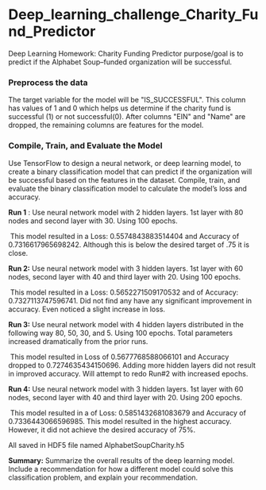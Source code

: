 # Deep_learning_challenge_Charity_Fund_Predictor
Deep Learning Homework: Charity Funding Predictor purpose/goal is to predict if the Alphabet Soup–funded organization will be successful.

### Preprocess the data

The target variable for the model will be "IS_SUCCESSFUL". This column has values of 1 and 0 which helps us determine if the charity fund is successful (1) or not successful(0).  After columns "EIN" and "Name" are dropped, the remaining columns are features for the model. 

### Compile, Train, and Evaluate the Model

Use TensorFlow to design a neural network, or deep learning model, to create a binary classification model that can predict if the organization will be successful based on the features in the dataset. Compile, train, and evaluate the binary classification model to calculate the model’s loss and accuracy.

**Run 1** : Use neural network model with 2 hidden layers. 1st layer with 80 nodes and second layer with 30. Using 100 epochs. 

​	This model resulted in a Loss: 0.5574843883514404 and Accuracy of 0.7316617965698242. Although this is below the desired target of .75 it is close. 

**Run 2:**  Use neural network model with 3 hidden layers. 1st layer with 60 nodes, second layer with 40 and third layer with 20. Using 100 epochs. 

​	This model resulted in a Loss: 0.5652271509170532 and of Accuracy: 0.7327113747596741. Did not find any have any significant improvement in accuracy. Even noticed a slight increase in loss. 

**Run 3:** Use neural network model with 4 hidden layers distributed in the following way 80, 50, 30, and 5. Using 100 epochs.  Total parameters increased dramatically from the prior runs. 

​	This model resulted in Loss of 0.5677768588066101 and Accuracy dropped to  0.7274635434150696. Adding more hidden layers did not result in improved accuracy. Will attempt to redo Run#2 with increased epochs. 

**Run 4:** Use neural network model with 3 hidden layers. 1st layer with 60 nodes, second layer with 40 and third layer with 20. Using 200 epochs.

​	This model resulted in a of Loss: 0.5851432681083679 and Accuracy of 0.7336443066596985. This model resulted in the highest accuracy. However, it did not achieve the desired accuracy of 75%. 

All saved in HDF5 file named AlphabetSoupCharity.h5



 **Summary:**  Summarize the overall results of the deep learning model. Include a recommendation for how a different model could solve this classification problem, and explain your recommendation.
